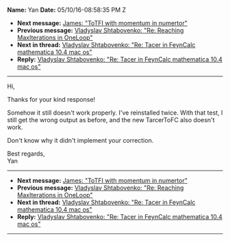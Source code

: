 **Name:** Yan
**Date:** 05/10/16-08:58:35 PM Z

  - **Next message:** [James: "ToTFI with momentum in
    numertor"](1069.html)
  - **Previous message:** [Vladyslav Shtabovenko: "Re: Reaching
    MaxIterations in OneLoop"](1067.html)
  - **Next in thread:** [Vladyslav Shtabovenko: "Re: Tacer in FeynCalc
    mathematica 10.4 mac os"](1070.html)
  - **Reply:** [Vladyslav Shtabovenko: "Re: Tacer in FeynCalc
    mathematica 10.4 mac os"](1070.html)

-----

Hi,  

Thanks for your kind response\!  

Somehow it still doesn't work properly. I've reinstalled twice. With
that test, I still get the wrong output as before, and the new
TarcerToFC also doesn't work.  

Don't know why it didn't implement your correction.  

Best regards,  
Yan  

-----

  - **Next message:** [James: "ToTFI with momentum in
    numertor"](1069.html)
  - **Previous message:** [Vladyslav Shtabovenko: "Re: Reaching
    MaxIterations in OneLoop"](1067.html)
  - **Next in thread:** [Vladyslav Shtabovenko: "Re: Tacer in FeynCalc
    mathematica 10.4 mac os"](1070.html)
  - **Reply:** [Vladyslav Shtabovenko: "Re: Tacer in FeynCalc
    mathematica 10.4 mac os"](1070.html)

-----

